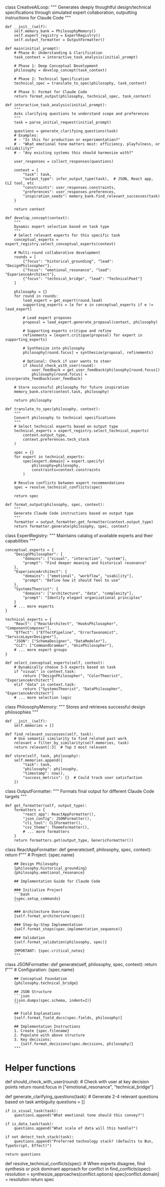 class CreativeAILoop:
    """
    Generates deeply thoughtful design/technical specifications through
    simulated expert collaboration, outputting instructions for Claude Code
    """
    
    def __init__(self):
        self.memory_bank = PhilosophyMemory()
        self.expert_registry = ExpertRegistry()
        self.output_formatter = OutputFormatter()
    
    def main(initial_prompt):
        # Phase 0: Understanding & Clarification
        task_context = interactive_task_analysis(initial_prompt)
        
        # Phase 1: Deep Conceptual Development
        philosophy = develop_concept(task_context)
        
        # Phase 2: Technical Specification
        technical_spec = translate_to_spec(philosophy, task_context)
        
        # Phase 3: Format for Claude Code
        return format_output(philosophy, technical_spec, task_context)

    def interactive_task_analysis(initial_prompt):
        """
        Asks clarifying questions to understand scope and preferences
        """
        task = parse_initial_request(initial_prompt)
        
        questions = generate_clarifying_questions(task)
        # Examples:
        # - "Is this for production or experimentation?"
        # - "What emotional tone matters most: efficiency, playfulness, or reliability?"
        # - "Any existing systems this should harmonize with?"
        
        user_responses = collect_responses(questions)
        
        context = {
            "task": task,
            "output_type": infer_output_type(task),  # JSON, React app, CLI tool, etc
            "constraints": user_responses.constraints,
            "preferences": user_responses.preferences,
            "inspiration_seeds": memory_bank.find_relevant_successes(task)
        }
        
        return context

    def develop_concept(context):
        """
        Dynamic expert selection based on task type
        """
        # Select relevant experts for this specific task
        conceptual_experts = expert_registry.select_conceptual_experts(context)
        
        # Multi-round collaborative development
        rounds = [
            {"focus": "historical_grounding", "lead": "DesignPhilosopher"},
            {"focus": "emotional_resonance", "lead": "ExperienceArchitect"},
            {"focus": "technical_bridge", "lead": "TechnicalPoet"}
        ]
        
        philosophy = {}
        for round in rounds:
            lead_expert = get_expert(round.lead)
            supporting_experts = [e for e in conceptual_experts if e != lead_expert]
            
            # Lead expert proposes
            proposal = lead_expert.generate_proposal(context, philosophy)
            
            # Supporting experts critique and refine
            refinements = [expert.critique(proposal) for expert in supporting_experts]
            
            # Synthesize into philosophy
            philosophy[round.focus] = synthesize(proposal, refinements)
            
            # Optional: Check if user wants to steer
            if should_check_with_user(round):
                user_feedback = get_user_feedback(philosophy[round.focus])
                philosophy[round.focus] = incorporate_feedback(user_feedback)
        
        # Store successful philosophy for future inspiration
        memory_bank.store(context.task, philosophy)
        
        return philosophy

    def translate_to_spec(philosophy, context):
        """
        Convert philosophy to technical specifications
        """
        # Select technical experts based on output type
        technical_experts = expert_registry.select_technical_experts(
            context.output_type,
            context.preferences.tech_stack
        )
        
        spec = {}
        for expert in technical_experts:
            spec[expert.domain] = expert.specify(
                philosophy=philosophy,
                constraints=context.constraints
            )
        
        # Resolve conflicts between expert recommendations
        spec = resolve_technical_conflicts(spec)
        
        return spec

    def format_output(philosophy, spec, context):
        """
        Generate Claude Code instructions based on output type
        """
        formatter = output_formatter.get_formatter(context.output_type)
        return formatter.generate(philosophy, spec, context)


class ExpertRegistry:
    """
    Maintains catalog of available experts and their capabilities
    """
    
    conceptual_experts = {
        "DesignPhilosopher": {
            "domains": ["visual", "interaction", "system"],
            "prompt": "Find deeper meaning and historical resonance"
        },
        "ExperienceArchitect": {
            "domains": ["emotional", "workflow", "usability"],
            "prompt": "Define how it should feel to use"
        },
        "SystemsTheorist": {
            "domains": ["architecture", "data", "complexity"],
            "prompt": "Identify elegant organizational principles"
        }
        # ... more experts
    }
    
    technical_experts = {
        "React": ["ReactArchitect", "HooksPhilosopher", "ComponentComposer"],
        "Effect": ["EffectPipeline", "ErrorTaxonomist", "ServiceLayerDesigner"],
        "JSON": ["SchemaDesigner", "DataModeler"],
        "CLI": ["CommandGrammar", "UnixPhilosopher"],
        # ... more expert groups
    }
    
    def select_conceptual_experts(self, context):
        # Dynamically choose 3-5 experts based on task
        if "visual" in context.task:
            return ["DesignPhilosopher", "ColorTheorist", "ExperienceArchitect"]
        elif "data" in context.task:
            return ["SystemsTheorist", "DataPhilosopher", "ExperienceArchitect"]
        # ... more selection logic


class PhilosophyMemory:
    """
    Stores and retrieves successful design philosophies
    """
    
    def __init__(self):
        self.memories = []
    
    def find_relevant_successes(self, task):
        # Use semantic similarity to find related past work
        relevant = filter_by_similarity(self.memories, task)
        return relevant[:3]  # Top 3 most relevant
    
    def store(self, task, philosophy):
        self.memories.append({
            "task": task,
            "philosophy": philosophy,
            "timestamp": now(),
            "success_metrics": {}  # Could track user satisfaction
        })


class OutputFormatter:
    """
    Formats final output for different Claude Code targets
    """
    
    def get_formatter(self, output_type):
        formatters = {
            "react_app": ReactAppFormatter(),
            "json_config": JSONFormatter(),
            "cli_tool": CLIFormatter(),
            "css_theme": ThemeFormatter(),
            # ... more formatters
        }
        return formatters.get(output_type, GenericFormatter())


class ReactAppFormatter:
    def generate(self, philosophy, spec, context):
        return f"""
        # Project: {spec.name}
        
        ## Design Philosophy
        {philosophy.historical_grounding}
        {philosophy.emotional_resonance}
        
        ## Implementation Guide for Claude Code
        
        ### Initialize Project
        ```bash
        {spec.setup_commands}
        ```
        
        ### Architecture Overview
        {self.format_architecture(spec)}
        
        ### Step-by-Step Implementation
        {self.format_steps(spec.implementation_sequence)}
        
        ### Validation
        {self.format_validation(philosophy, spec)}
        
        IMPORTANT: {spec.critical_notes}
        """


class JSONFormatter:
    def generate(self, philosophy, spec, context):
        return f"""
        # Configuration: {spec.name}
        
        ## Conceptual Foundation
        {philosophy.technical_bridge}
        
        ## JSON Structure
        ```json
        {json.dumps(spec.schema, indent=2)}
        ```
        
        ## Field Explanations
        {self.format_field_docs(spec.fields, philosophy)}
        
        ## Implementation Instructions
        1. Create {spec.filename}
        2. Populate with above structure
        3. Key decisions:
           {self.format_decisions(spec.decisions, philosophy)}
        """


# Helper functions
def should_check_with_user(round):
    # Check with user at key decision points
    return round.focus in ["emotional_resonance", "technical_bridge"]

def generate_clarifying_questions(task):
    # Generate 2-4 relevant questions based on task ambiguity
    questions = []
    
    if is_visual_task(task):
        questions.append("What emotional tone should this convey?")
    
    if is_data_task(task):
        questions.append("What scale of data will this handle?")
    
    if not detect_tech_stack(task):
        questions.append("Preferred technology stack? (defaults to Bun, TypeScript, Effect)")
    
    return questions

def resolve_technical_conflicts(spec):
    # When experts disagree, find synthesis or pick dominant approach
    for conflict in find_conflicts(spec):
        resolution = synthesize_approaches(conflict.options)
        spec[conflict.domain] = resolution
    return spec